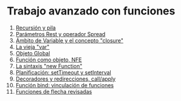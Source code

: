 # Trabajo avanzado con funciones

1. [Recursión y pila](https://github.com/VictorHugoAguilar/javascript-interview-questions-explained/tree/main/theory/advanced-functions/01_recursion)
2. [Parámetros Rest y operador Spread](https://github.com/VictorHugoAguilar/javascript-interview-questions-explained/blob/main/theory/advanced-functions/02_rest-parameters-spread/readme.md)
3. [Ámbito de Variable y el concepto "closure"](https://github.com/VictorHugoAguilar/javascript-interview-questions-explained/blob/main/theory/advanced-functions/03_closure/readme.md) 
4. [La vieja "var"](https://github.com/VictorHugoAguilar/javascript-interview-questions-explained/blob/main/theory/advanced-functions/04_variable-var/readme.md)
5. [Objeto Global](https://github.com/VictorHugoAguilar/javascript-interview-questions-explained/blob/main/theory/advanced-functions/05_global-object/readme.md)
6. [Función como objeto, NFE](https://github.com/VictorHugoAguilar/javascript-interview-questions-explained/blob/main/theory/advanced-functions/06_function-object/readme.md)
7. [La sintaxis "new Function"](https://github.com/VictorHugoAguilar/javascript-interview-questions-explained/blob/main/theory/advanced-functions/07_new-function/readme.md)
8. [Planificación: setTimeout y setInterval](https://github.com/VictorHugoAguilar/javascript-interview-questions-explained/tree/main/theory/advanced-functions/08_settimeout-setinterval)
9. [Decoradores y redirecciones, call/apply]()
10. [Función bind: vinculación de funciones](https://github.com/VictorHugoAguilar/javascript-interview-questions-explained/tree/main/theory/advanced-functions/10_bind)
11. [Funciones de flecha revisadas]()



